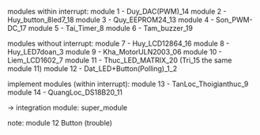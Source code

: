 modules within interrupt:
module 1 - Duy_DAC(PWM)_14
module 2 - Huy_button_8led7_18
module 3 - Quy_EEPROM24_13
module 4 - Son_PWM-DC_17
module 5 - Tai_Timer_8
module 6 - Tam_buzzer_19

modules without interrupt:
module 7 - Huy_LCD12864_16
module 8 - Huy_LED7doan_3
module 9 - Kha_MotorULN2003_06
module 10 - Liem_LCD1602_7
module 11 - Thuc_LED_MATRIX_20  (Tri_15 the same module 11)
module 12 - Dat_LED+Button(Polling)_1_2

implement modules (within interrupt):
module 13 - TanLoc_Thoigianthuc_9
module 14 - QuangLoc_DS18B20_11

-> integration module: super_module

note: module 12 Button (trouble)
